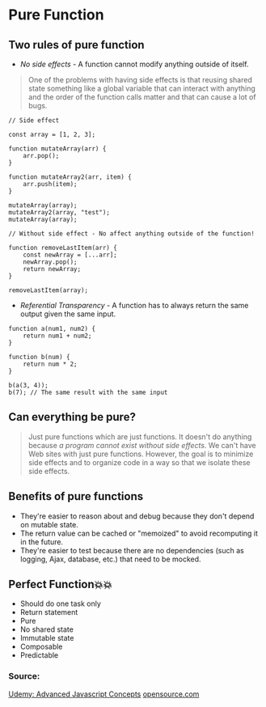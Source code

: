 Pure Function
======================

## Two rules of pure function

* *No side effects* - A function cannot modify anything outside of itself.
> One of the problems with having side effects is that reusing shared state something like a global variable that can interact with anything and the order of the function calls matter and that can cause a lot of bugs.

```
// Side effect

const array = [1, 2, 3];

function mutateArray(arr) {
    arr.pop(); 
}

function mutateArray2(arr, item) {
    arr.push(item);
}

mutateArray(array);
mutateArray2(array, "test");
mutateArray(array);

// Without side effect - No affect anything outside of the function!

function removeLastItem(arr) {
    const newArray = [...arr];
    newArray.pop();
    return newArray;
}

removeLastItem(array);

```

* *Referential Transparency* - A function has to always return the same output given the same input.

```
function a(num1, num2) {
    return num1 + num2;
}

function b(num) {
    return num * 2;
}

b(a(3, 4));
b(7); // The same result with the same input

```

## Can everything be pure?

> Just pure functions which are just functions. It doesn't do anything because *a program cannot exist without side effects*. We can't have Web sites with just pure functions. However, the goal is to minimize side effects and to organize code in a way so that we isolate these side effects.

## Benefits of pure functions
* They're easier to reason about and debug because they don't depend on mutable state.
* The return value can be cached or "memoized" to avoid recomputing it in the future.
* They're easier to test because there are no dependencies (such as logging, Ajax, database, etc.) that need to be mocked.

## Perfect Function💥💥
* Should do one task only
* Return statement
* Pure
* No shared state
* Immutable state
* Composable
* Predictable

### Source: 
[Udemy: Advanced Javascript Concepts](udemy.com/course/advanced-javascript-concepts/)
[opensource.com](https://opensource.com/article/17/6/functional-javascript)
